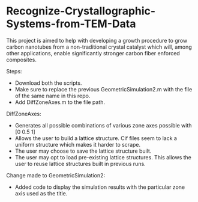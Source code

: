 # Recognize-Crystallographic-Systems-from-TEM-Data
This project is aimed to help with developing a growth procedure to grow carbon nanotubes from a non-traditional crystal catalyst which will, among other applications, enable significantly stronger carbon fiber enforced composites.

Steps:
- Download both the scripts. 
- Make sure to replace the previous GeometricSimulation2.m with the file of the same name in this repo. 
- Add DiffZoneAxes.m to the file path. 

DiffZoneAxes:
- Generates all possible combinations of various zone axes possible with [0 0.5 1]
- Allows the user to build a lattice structure. Cif files seem to lack a uniform structure which makes it harder to scrape.
- The user may choose to save the lattice structure built.
- The user may opt to load pre-existing lattice structures. This allows the user to reuse lattice structures built in previous runs.

Change made to GeometricSimulation2:
- Added code to display the simulation results with the particular zone axis used as the title. 
